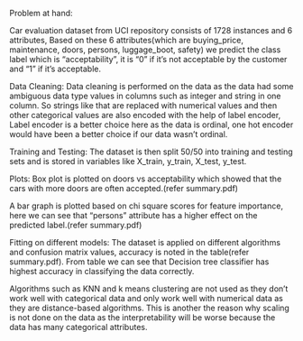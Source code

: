 Problem at hand: 


Car evaluation dataset from UCI repository consists of 1728 instances and 6 attributes, 
Based on these 6 attributes(which are buying_price, maintenance, doors, persons, 
luggage_boot, safety) we predict the class label which is “acceptability”, it is “0” if it’s not 
acceptable by the customer and “1” if it’s acceptable.


Data Cleaning:
Data cleaning is performed on the data as the data had some ambiguous data type values in 
columns such as integer and string in one column. So strings like that are replaced with 
numerical values and then other categorical values are also encoded with the help of label 
encoder, Label encoder is a better choice here as the data is ordinal, one hot encoder would 
have been a better choice if our data wasn’t ordinal.


Training and Testing:
The dataset is then split 50/50 into training and testing sets and is stored in variables like 
X_train, y_train, X_test, y_test.


Plots:
Box plot is plotted on doors vs acceptability which showed that the cars with more doors 
are often accepted.(refer summary.pdf)

A bar graph is plotted based on chi square scores for feature importance, here we can see 
that “persons” attribute has a higher effect on the predicted label.(refer summary.pdf)

Fitting on different models:
The dataset is applied on different algorithms and confusion matrix values, accuracy is 
noted in the table(refer summary.pdf).
From table we can see that Decision tree classifier has highest accuracy in classifying 
the data correctly.


Algorithms such as KNN and k means clustering are not used as they don’t work well with 
categorical data and only work well with numerical data as they are distance-based
algorithms. This is another the reason why scaling is not done on the data as the 
interpretability will be worse because the data has many categorical attributes.

